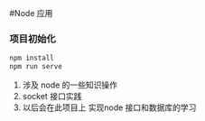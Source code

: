 #Node 应用 
### 项目初始化
```bash
npm install
npm run serve
```
  1. 涉及 node 的一些知识操作
  2. socket 接口实践
  3. 以后会在此项目上 实现node 接口和数据库的学习
